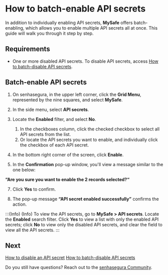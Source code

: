# How to batch-enable API secrets

In addition to individually enabling API secrets, **MySafe** offers batch-enabling, which allows you to enable multiple API secrets all at once. This guide will walk you through it step by step.
## Requirements

* One or more disabled API secrets. To disable API secrets, access [How to batch-disable API secrets](/v3-33/docs/mysafe-how-to-batch-disable-api-secrets).

## Batch-enable API secrets

1. On senhasegura, in the upper left corner, click the **Grid Menu**, represented by the nine squares, and select **MySafe**.

1. In the side menu, select **API secrets**.

1. Locate the **Enabled** filter, and select **No**.

   1. In the checkboxes column, click the checked checkbox to select all API secrets from the list.
    2. Or locate the API secrets you want to enable, and individually click the checkbox of each API secret.

1. In the bottom right corner of the screen, click **Enable**.

1. In the **Confirmation** pop-up window, you'll view a message similar to the one below:

**“Are you sure you want to enable the 2 records selected?“**


7.  Click **Yes** to confirm.

1. The pop-up message **“API secret enabled successfully”** confirms the action.

:::(Info) (Info)
To view the API secrets, go to **MySafe > API secrets**. Locate the **Enabled** search filter. Click **Yes** to view a list with only the enabled API secrets; click **No** to view only the disabled API secrets, and clear the field to view all the API secrets.
:::




## Next
[How to disable an API secret](/v3-33/docs/mysafe-api-secret-disable)
[How to batch-disable API secrets](/v3-33/docs/mysafe-how-to-batch-disable-api-secrets)

Do you still have questions? Reach out to the [senhasegura Community](https://community.senhasegura.io/).
